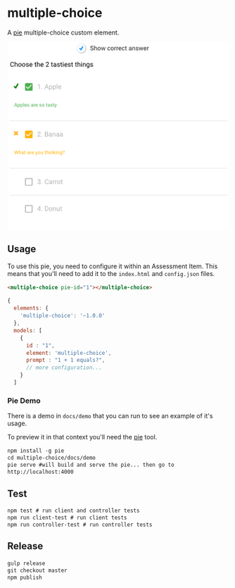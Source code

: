 # multiple-choice

A [pie][pie] multiple-choice custom element.

![choice.png](choice.png)

## Usage

To use this pie, you need to configure it within an Assessment Item. This means that you'll need to add it to the `index.html` and `config.json` files.

```html
<multiple-choice pie-id="1"></multiple-choice>
```

```javascript
{
  elements: {
    'multiple-choice': '~1.0.0'
  },
  models: [
    {
      id : "1",
      element: 'multiple-choice',
      prompt : "1 + 1 equals?",
      // more configuration...
    }
  ]
```

### Pie Demo

There is a demo in `docs/demo` that you can run to see an example of it's usage.

To preview it in that context you'll need the [pie][pie] tool.

```shell
npm install -g pie
cd multiple-choice/docs/demo
pie serve #will build and serve the pie... then go to http://localhost:4000
```

## Test

```shell
npm test # run client and controller tests
npm run client-test # run client tests
npm run controller-test # run controller tests
```

## Release

```shell
gulp release
git checkout master
npm publish
```

[pie]: http://npmjs.org/package/pie

